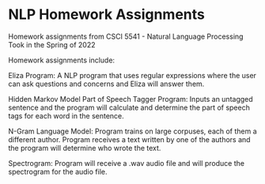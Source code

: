 # NLP Homework Assignments
Homework assignments from CSCI 5541 - Natural Language Processing
Took in the Spring of 2022

Homework assignments include:

  Eliza Program: A NLP program that uses regular expressions where the user can ask questions and concerns and Eliza will answer them.

  Hidden Markov Model Part of Speech Tagger Program: Inputs an untagged sentence and the program will calculate and determine the part of speech tags for each word in the sentence.

  N-Gram Language Model: Program trains on large corpuses, each of them a different author. Program receives a text written by one of the authors and the program will determine who wrote the text.

  Spectrogram: Program will receive a .wav audio file and will produce the spectrogram for the audio file.
